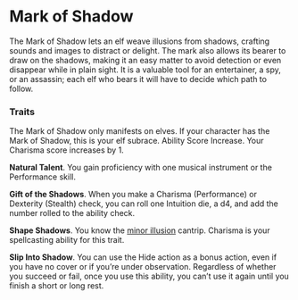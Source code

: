 # Mark of Shadow
The Mark of Shadow lets an elf weave illusions from shadows, crafting sounds and images to distract or delight. The mark also allows its bearer to draw on the shadows, making it an easy matter to avoid detection or even disappear while in plain sight. It is a valuable tool for an entertainer, a spy, or an assassin; each elf who bears it will have to decide which path to follow.

### Traits
The Mark of Shadow only manifests on elves. If your character has the Mark of Shadow, this is your elf subrace.
Ability Score Increase. Your Charisma score increases by 1.

**Natural Talent**. You gain proficiency with one musical instrument or the Performance skill.

**Gift of the Shadows**. When you make a Charisma (Performance) or Dexterity (Stealth) check, you can roll one Intuition die, a d4, and add the number rolled to the ability check.

**Shape Shadows**. You know the [minor illusion](../Magic/Spells/minor-illusion.md) cantrip. Charisma is your spellcasting ability for this trait.

**Slip Into Shadow**. You can use the Hide action as a bonus action, even if you have no cover or if you’re under observation. Regardless of whether you succeed or fail, once you use this ability, you can’t use it again until you finish a short or long rest.
